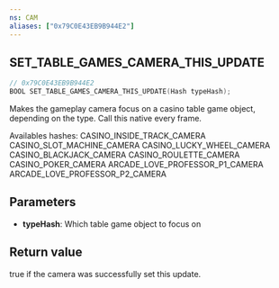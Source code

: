 ```yaml
---
ns: CAM
aliases: ["0x79C0E43EB9B944E2"]
---
```

## SET_TABLE_GAMES_CAMERA_THIS_UPDATE

```c
// 0x79C0E43EB9B944E2
BOOL SET_TABLE_GAMES_CAMERA_THIS_UPDATE(Hash typeHash);
```

Makes the gameplay camera focus on a casino table game object, depending on the type.
Call this native every frame.

Availables hashes:
CASINO_INSIDE_TRACK_CAMERA
CASINO_SLOT_MACHINE_CAMERA
CASINO_LUCKY_WHEEL_CAMERA
CASINO_BLACKJACK_CAMERA
CASINO_ROULETTE_CAMERA
CASINO_POKER_CAMERA
ARCADE_LOVE_PROFESSOR_P1_CAMERA
ARCADE_LOVE_PROFESSOR_P2_CAMERA

## Parameters
* **typeHash**: Which table game object to focus on

## Return value
true if the camera was successfully set this update.
